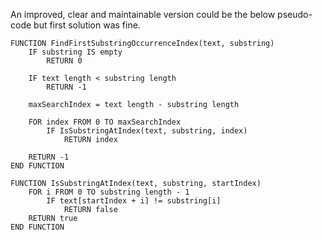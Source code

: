 An improved, clear and maintainable version could be the below pseudo-code but first solution was fine.
```
FUNCTION FindFirstSubstringOccurrenceIndex(text, substring)
    IF substring IS empty
        RETURN 0

    IF text length < substring length
        RETURN -1

    maxSearchIndex = text length - substring length

    FOR index FROM 0 TO maxSearchIndex
        IF IsSubstringAtIndex(text, substring, index)
            RETURN index

    RETURN -1
END FUNCTION

FUNCTION IsSubstringAtIndex(text, substring, startIndex)
    FOR i FROM 0 TO substring length - 1
        IF text[startIndex + i] != substring[i]
            RETURN false
    RETURN true
END FUNCTION
```